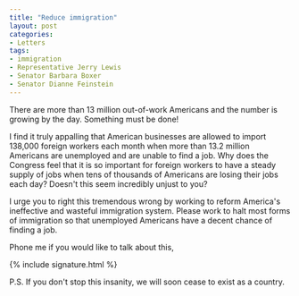 ```yaml
---
title: "Reduce immigration"
layout: post
categories:
- Letters
tags:
- immigration
- Representative Jerry Lewis
- Senator Barbara Boxer
- Senator Dianne Feinstein
---
```


There are more than 13 million out-of-work Americans and the number is growing by the day. Something must be done!

I find it truly appalling that American businesses are allowed to import 138,000 foreign workers each month when more than 13.2 million Americans are unemployed and are unable to find a job. Why does the Congress feel that it is so important for foreign workers to have a steady supply of jobs when tens of thousands of Americans are losing their jobs each day? Doesn't this seem incredibly unjust to you?

I urge you to right this tremendous wrong by working to reform America's ineffective and wasteful immigration system. Please work to halt most forms of immigration so that unemployed Americans have a decent chance of finding a job.

Phone me if you would like to talk about this,

{% include signature.html %}

P.S. If you don't stop this insanity, we will soon cease to exist as a country.
